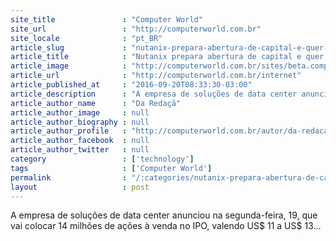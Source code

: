 ```yaml
---
site_title               : "Computer World"
site_url                 : "http://computerworld.com.br"
site_locale              : "pt_BR"
article_slug             : "nutanix-prepara-abertura-de-capital-e-quer-captar-ate-uss-209-milhoes"
article_title            : "Nutanix prepara abertura de capital e quer captar até US$ 209 milhões"
article_image            : "http://computerworld.com.br/sites/beta.computerworld.com.br/files/news_articles/nutanix.jpg"
article_url              : "http://computerworld.com.br/internet"
article_published_at     : "2016-09-20T08:33:30-03:00"
article_description      : "A empresa de soluções de data center anunciou na segunda-feira, 19, que vai colocar 14 milhões de ações à venda no IPO, valendo US$ 11 a US$ 13..."
article_author_name      : "Da Redaçã"
article_author_image     : null
article_author_biography : null
article_author_profile   : "http://computerworld.com.br/autor/da-redacao"
article_author_facebook  : null
article_author_twitter   : null
category                 : ['technology']
tags                     : ['Computer World']
permalink                : "/:categories/nutanix-prepara-abertura-de-capital-e-quer-captar-ate-uss-209-milhoes/"
layout                   : post
---
```


A empresa de soluções de data center anunciou na segunda-feira, 19, que vai colocar 14 milhões de ações à venda no IPO, valendo US$ 11 a US$ 13...
